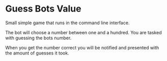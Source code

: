 # Guess Bots Value

Small simple game that runs in the command line interface.

The bot will choose a number between one and a hundred. You are tasked with guessing the bots number.

When you get the number correct you will be notified and presented with the amount of guesses it took.